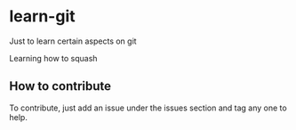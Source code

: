 # learn-git
Just to learn certain aspects on git

Learning how to squash

## How to contribute
To contribute, just add an issue under the issues section and tag any one to help.
